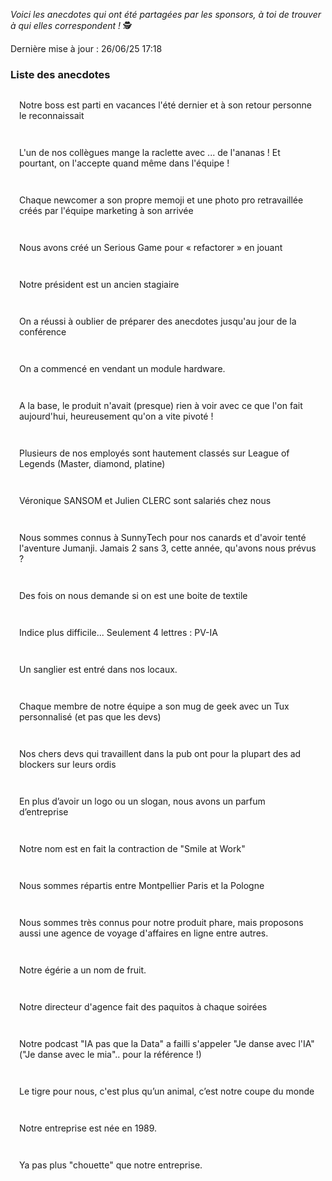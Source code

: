 <style>
h3 + .anecdote-list {
  margin-top: 1em;
}
.anecdote-list {
  list-style: none;
  padding: 0;
}
.anecdote-list li {
  background: var(--grey-1);
  border-left: 4px solid var(--pink-3);
  margin-bottom: 1em;
  padding: 1em;
  border-radius: 4px;
}
</style>

_Voici les anecdotes qui ont été partagées par les sponsors, à toi de trouver à qui elles correspondent&nbsp;!_ 🕵

Dernière mise à jour : 26/06/25 17:18

### Liste des anecdotes

<ul class="anecdote-list">
  <li>Notre boss est parti en vacances l'été dernier et à son retour personne le reconnaissait</li>
  <li>L'un de nos collègues mange la raclette avec ... de l'ananas ! Et pourtant, on l'accepte quand même dans l'équipe !</li>
  <li>Chaque newcomer a son propre memoji et une photo pro retravaillée créés par l'équipe marketing à son arrivée</li>
  <li>Nous avons créé un Serious Game pour « refactorer » en jouant</li>
  <li>Notre président est un ancien stagiaire</li>
  <li>On a réussi à oublier de préparer des anecdotes jusqu'au jour de la conférence</li>
  <li>On a commencé en vendant un module hardware.</li>
  <li>A la base, le produit n'avait (presque) rien à voir avec ce que l'on fait aujourd'hui, heureusement qu'on a vite pivoté !</li>
  <li>Plusieurs de nos employés sont hautement classés sur League of Legends (Master, diamond, platine)</li>
  <li>Véronique SANSOM et Julien CLERC sont salariés chez nous</li>
  <li>Nous sommes connus à SunnyTech pour nos canards et d'avoir tenté l'aventure Jumanji. Jamais 2 sans 3, cette année, qu'avons nous prévus ?</li>
  <li>Des fois on nous demande si on est une boite de textile</li>
  <li>Indice plus difficile... Seulement 4 lettres : PV-IA</li>
  <li>Un sanglier est entré dans nos locaux.</li>
  <li>Chaque membre de notre équipe a son mug de geek avec un Tux personnalisé (et pas que les devs)</li>
  <li>Nos chers devs qui travaillent dans la pub ont pour la plupart des ad blockers sur leurs ordis</li>
  <li>En plus d’avoir un logo ou un slogan, nous avons un parfum d’entreprise</li>
  <li>Notre nom est en fait la contraction de "Smile at Work"</li>
  <li>Nous sommes répartis entre Montpellier Paris et la Pologne</li>
  <li>Nous sommes très connus pour notre produit phare, mais proposons aussi une agence de voyage d'affaires en ligne entre autres.</li>
  <li>Notre égérie a un nom de fruit.</li>
  <li>Notre directeur d'agence fait des paquitos à chaque soirées</li>
  <li>Notre podcast "IA pas que la Data" a failli s'appeler "Je danse avec l'IA" ("Je danse avec le mia".. pour la référence !)</li>
  <li>Le tigre pour nous, c'est plus qu’un animal, c’est notre coupe du monde </li>
  <li>Notre entreprise est née en 1989.</li>
 <li>Ya pas plus "chouette" que notre entreprise.</li>
</ul>

